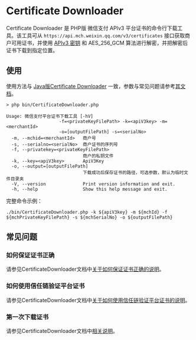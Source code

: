 # Certificate Downloader

Certificate Downloader 是 PHP版 微信支付 APIv3 平台证书的命令行下载工具。该工具可从 `https://api.mch.weixin.qq.com/v3/certificates` 接口获取商户可用证书，并使用 [APIv3 密钥](https://wechatpay-api.gitbook.io/wechatpay-api-v3/ren-zheng/api-v3-mi-yao) 和 AES_256_GCM 算法进行解密，并把解密后证书下载到指定位置。

## 使用
使用方法与 [Java版Certificate Downloader](https://github.com/wechatpay-apiv3/CertificateDownloader) 一致，参数与常见问题请参考[其文档](https://github.com/wechatpay-apiv3/CertificateDownloader/blob/master/README.md)。

```shell
> php bin/CertificateDownloader.php

Usage: 微信支付平台证书下载工具 [-hV]
                    -f=<privateKeyFilePath> -k=<apiV3key> -m=<merchantId>
                    -o=[outputFilePath] -s=<serialNo>
  -m, --mchid=<merchantId>   商户号
  -s, --serialno=<serialNo>  商户证书的序列号
  -f, --privatekey=<privateKeyFilePath>
                             商户的私钥文件
  -k, --key=<apiV3key>       ApiV3Key
  -o, --output=[outputFilePath]
                             下载成功后保存证书的路径，可选参数，默认为临时文件目录夹
  -V, --version              Print version information and exit.
  -h, --help                 Show this help message and exit.
```

完整命令示例：

```shell
./bin/CertificateDownloader.php -k ${apiV3key} -m ${mchId} -f ${mchPrivateKeyFilePath} -s ${mchSerialNo} -o ${outputFilePath}
```



## 常见问题

### 如何保证证书正确
请参见CertificateDownloader文档中[关于如何保证证书正确的说明](https://github.com/wechatpay-apiv3/CertificateDownloader#%E5%A6%82%E4%BD%95%E4%BF%9D%E8%AF%81%E8%AF%81%E4%B9%A6%E6%AD%A3%E7%A1%AE)。

### 如何使用信任链验证平台证书
请参见CertificateDownloader文档中[关于如何使用信任链验证平台证书的说明](https://github.com/wechatpay-apiv3/CertificateDownloader#%E5%A6%82%E4%BD%95%E4%BD%BF%E7%94%A8%E4%BF%A1%E4%BB%BB%E9%93%BE%E9%AA%8C%E8%AF%81%E5%B9%B3%E5%8F%B0%E8%AF%81%E4%B9%A6)。

### 第一次下载证书

请参见CertificateDownloader文档中[相关说明](https://github.com/wechatpay-apiv3/CertificateDownloader#%E7%AC%AC%E4%B8%80%E6%AC%A1%E4%B8%8B%E8%BD%BD%E8%AF%81%E4%B9%A6)。

